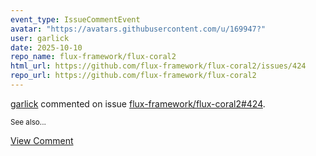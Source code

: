 ```yaml
---
event_type: IssueCommentEvent
avatar: "https://avatars.githubusercontent.com/u/169947?"
user: garlick
date: 2025-10-10
repo_name: flux-framework/flux-coral2
html_url: https://github.com/flux-framework/flux-coral2/issues/424
repo_url: https://github.com/flux-framework/flux-coral2
---
```


<a href='https://github.com/garlick' target='_blank'>garlick</a> commented on issue <a href='https://github.com/flux-framework/flux-coral2/issues/424' target='_blank'>flux-framework/flux-coral2#424</a>.

<small>See also...</small>

<a href='https://github.com/flux-framework/flux-coral2/issues/424' target='_blank'>View Comment</a>